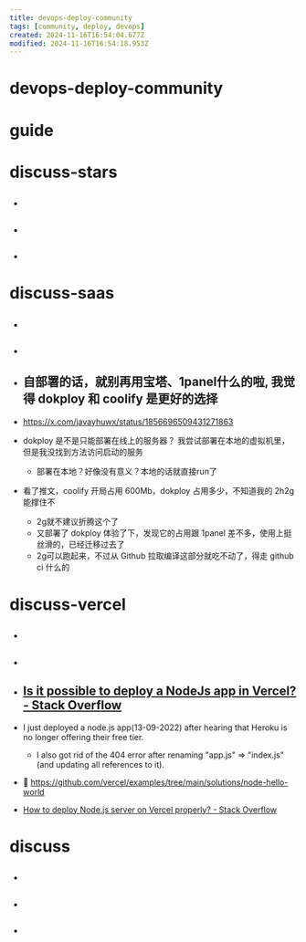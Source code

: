 ```yaml
---
title: devops-deploy-community
tags: [community, deploy, devops]
created: 2024-11-16T16:54:04.677Z
modified: 2024-11-16T16:54:18.953Z
---
```


# devops-deploy-community

# guide

# discuss-stars
- ## 

- ## 

- ## 
# discuss-saas
- ## 

- ## 

- ## 自部署的话，就别再用宝塔、1panel什么的啦, 我觉得 dokploy 和 coolify 是更好的选择
- https://x.com/javayhuwx/status/1856696509431271863
- dokploy 是不是只能部署在线上的服务器？ 我尝试部署在本地的虚拟机里，但是我没找到方法访问启动的服务
  - 部署在本地？好像没有意义？本地的话就直接run了
- 看了推文，coolify 开局占用 600Mb，dokploy 占用多少，不知道我的 2h2g 能撑住不
  - 2g就不建议折腾这个了
  - 又部署了 dokploy 体验了下，发现它的占用跟 1panel 差不多，使用上挺丝滑的，已经迁移过去了
  - 2g可以跑起来，不过从 Github 拉取编译这部分就吃不动了，得走 github ci 什么的

# discuss-vercel
- ## 

- ## 

- ## [Is it possible to deploy a NodeJs app in Vercel? - Stack Overflow](https://stackoverflow.com/questions/61808973/is-it-possible-to-deploy-a-nodejs-app-in-vercel)
- I just deployed a node.js app(13-09-2022) after hearing that Heroku is no longer offering their free tier.
  - I also got rid of the 404 error after renaming "app.js" => "index.js" (and updating all references to it).

- 🌰 https://github.com/vercel/examples/tree/main/solutions/node-hello-world

- [How to deploy Node.js server on Vercel properly? - Stack Overflow](https://stackoverflow.com/questions/78929927/how-to-deploy-node-js-server-on-vercel-properly)
# discuss
- ## 

- ## 

- ## 
